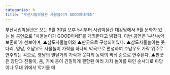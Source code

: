 ```yaml
---
categories: h
title: "부산시립박물관 사물놀이가 GOOD이네개최"
---
```

부산시립박물관은 오는 9월 30일 오후 5시부터 시립박물관 대강당에서 9월 문화가 있는 날 공연으로 "사물놀이가 GOOD이네!"를 개최한다고 밝혔다. 이번 공연은 ‘부산농악보존회’가 선보이며, ▲삼도사물놀이와 ▲판굿으로 구성되어있다. ▲삼도사물놀이는 웃다리, 영남, 호남우도 사물놀이 가락을 하나의 악곡으로 편성하여 호남우도 가락 위주로 연주되는 곡으로, 영남의 별달거리 가락과 웃다리 농악의 짝쇠 순으로 연주된다. ▲판굿은 장단과 진풀이, 춤, 기예 등이 긴밀하게 결합된 여러 가지 놀이를 짜인 순서대로 마당이나 무대 위에서 악기를 메